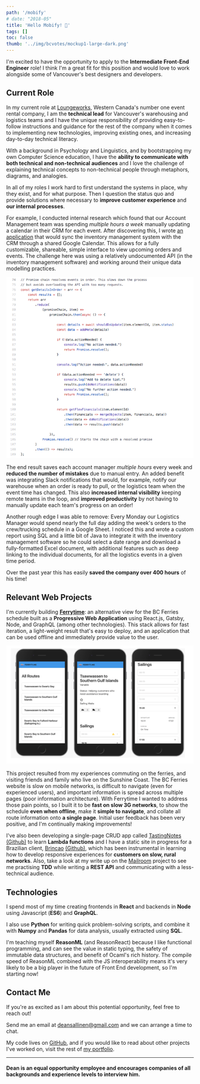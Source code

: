 ```yaml
---
path: '/mobify'
# date: "2018-05"
title: 'Hello Mobify! 👋'
tags: []
toc: false
thumb: '../img/bcvotes/mockup1-large-dark.png'
---
```


<!--
What You'll Do
Provide technical leadership to our Partner’s teams remotely and in-person -->

I'm excited to have the opportunity to apply to the **Intermediate Front-End Engineer** role! I think I'm a great fit for this position and would love to work alongside some of Vancouver's best designers and developers.

## Current Role

In my current role at [Loungeworks](http://loungeworks.ca), Western Canada's number one event rental company, I am the **technical lead** for Vancouver's warehousing and logistics teams and I have the unique responsibility of providing easy-to-follow instructions and guidance for the rest of the company when it comes to implementing new technologies, improving existing ones, and increasing day-to-day technical literacy.

With a background in Psychology and Linguistics, and by bootstrapping my own Computer Science education, I have the **ability to communicate with both technical and non-technical audiences** and I love the challenge of explaining technical concepts to non-technical people through metaphors, diagrams, and analogies.

In all of my roles I work hard to first understand the systems in place, why they exist, and for what purpose. Then I question the status quo and provide solutions where necessary to **improve customer experience** and **our internal processes**.

<!-- I've advocated for moving critical infrastructure to cloud-based services to remove potential points of failure and decrease administrative time. I'm a vocal supporter of password managers and increasing digital security -->

<!-- Work with a diverse partner ecosystem to collaborate on project development best practices, architecture and design approaches with our product -->

<!-- Collaborate in code and design reviews with our Partners to create better solutions -->

<!-- Apply software development best practices from our Developer Values and Coding Style -->

<!-- Occasionally, travel to assist our customers and partners building on our platform -->

<!-- Spot rough edges across implementations and work with other teams to remove them -->

For example, I conducted internal research which found that our Account Management team was spending _multiple hours a week_ manually updating a calendar in their CRM for each event. After discovering this, I wrote [an application](https://github.com/deansallinen/flex-to-gcal) that would sync the inventory management system with the CRM through a shared Google Calendar. This allows for a fully customizable, shareable, simple interface to view upcoming orders and events. The challenge here was using a relatively undocumented API (in the inventory management software) and working around their unique data modelling practices.

![Promise Chain](../img/ferrytime/promise-chain.png 'A promise chain to merge data from multiple endpoints without overloading the API.')

The end result saves each account manager _multiple hours_ every week and **reduced the number of mistakes** due to manual entry. An added benefit was integrating Slack notifications that would, for example, notify our warehouse when an order is ready to pull, or the logistics team when the event time has changed. This also **increased internal visibility** keeping remote teams in the loop, and **improved productivity** by not having to manually update each team's progress on an order!

Another rough edge I was able to remove: Every Monday our Logistics Manager would spend nearly the full day adding the week's orders to the crew/trucking schedule in a Google Sheet. I noticed this and wrote a custom report using SQL and a little bit of Java to integrate it with the inventory management software so he could select a date range and download a fully-formatted Excel document, with additional features such as deep linking to the individual documents, for all the logistics events in a given time period.

Over the past year this has easily **saved the company over 400 hours** of his time!

<!-- Present feedback from the developer community to Product, Product Management and  the rest of the Mobify -->

<!-- Who You Are -->

<!-- You’re a strong communicator who loves to working in developer communities -->

<!-- You can explain technical concepts to audiences of varying skill levels -->

<!-- You have the tenacity to debug tricky problems that span multiple systems or vendors -->

<!-- You’ve worked on a team building and maintaining a web application -->

## Relevant Web Projects

I'm currently building **[Ferrytime](https://ferryti.me/)**: an alternative view for the BC Ferries schedule built as a **Progressive Web Application** using React.js, Gatsby, Node, and GraphQL (among other technologies). This stack allows for fast iteration, a light-weight result that's easy to deploy, and an application that can be used offline and immediately provide value to the user.

![Ferrytime](../img/ferrytime/three.png 'The Ferrytime PWA')

This project resulted from my experiences commuting on the ferries, and visiting friends and family who live on the Sunshine Coast. The BC Ferries website is slow on mobile networks, is difficult to navigate (even for experienced users), and important information is spread across multiple pages (poor information architecture). With Ferrytime I wanted to address those pain points, so I built it to be **fast on slow 3G networks**, to show the schedule **even when offline**, make it **simple to navigate**, and collate all route information onto **a single page**. Initial user feedback has been very positive, and I'm continually making improvements!

I've also been developing a single-page CRUD app called [TastingNotes](https://www.tastingnotes.club/) [(Github)](https://github.com/deansallinen/tastingnotes) to learn **Lambda functions** and I have a static site in progress for a Brazilian client, [Brincao](https://brincao.netlify.com/) [(Github)](https://github.com/deansallinen/brincao), which has been instrumental in learning how to develop responsive experiences for **customers on slow, rural networks**. Also, take a look at my write up on the [Mailroom](/projects/mailroom) project to see me practising **TDD** while writing a **REST API** and communicating with a less-technical audience.

## Technologies

I spend most of my time creating frontends in **React** and backends in **Node** using Javascript (**ES6**) and **GraphQL**.

I also use **Python** for writing quick problem-solving scripts, and combine it with **Numpy** and **Pandas** for data analysis, usually extracted using **SQL**.

I'm teaching myself **ReasonML** (and ReasonReact) because I like functional programming, and can see the value in static typing, the safety of immutable data structures, and benefit of Ocaml's rich history. The compile speed of ReasonML combined with the JS interoperability means it's very likely to be a big player in the future of Front End development, so I'm starting now!

<!-- You’ve built a single page web app using a JavaScript framework like React.js -->

<!-- You have worked with 3rd party JavaScript like Optimizely or Google Analytics -->

<!-- You’re passionate about building great experiences for users on the web -->

<!-- You have a growth mindset and are open and willing to both accept and give feedback -->

<!-- You would enjoy occasionally leaving the office to visit a customer or partner onsite -->

## Contact Me

If you're as excited as I am about this potential opportunity, feel free to reach out!

Send me an email at [deansallinen@gmail.com](mailto:deansallinen@gmail.com) and we can arrange a time to chat.

My code lives on [GitHub](https://www.github.com/deansallinen), and if you would like to read about other projects I've worked on, visit the rest of [my portfolio](/).

<hr />

#### Dean is an equal opportunity employee and encourages companies of all backgrounds and experience levels to interview him.

